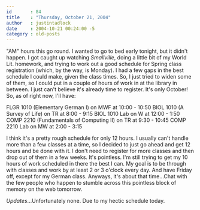 ```yaml
---
id       : 84
title    : "Thursday, October 21, 2004"
author   : justintadlock
date     : 2004-10-21 00:24:00 -5
category : old-posts
---
```


"AM" hours this go round. I wanted to go to bed early tonight, but it didn't happen. I got caught up watching <i> Smallville</i>, doing a little bit of my World Lit. homework, and trying to work out a good schedule for Spring class registration (which, by the way, is Monday). I had a few gaps in the best schedule I could make, given the class times. So, I just tried to widen some of them, so I could put in a couple of hours of work in at the library in between. I just can't believe it's already time to register.  It's only October! So, as of right now, I'll have:

FLGR 1010 (Elementary German I) on MWF at 10:00 - 10:50
BIOL 1010 (A Survey of Life) on TR at 8:00 - 9:15
BIOL 1010 Lab on W at 12:00 - 1:50
COMP 2210 (Fundamentals of Computing II) on TR at 9:30 - 10:45
COMP 2210 Lab on MW at 2:00 - 3:15

I think it's a pretty rough schedule for only 12 hours. I usually can't handle more than a few classes at a time, so I decided to just go ahead and get 12 hours and be done with it. I don't need to register for more classes and then drop out of them in a few weeks. It's pointless. I'm still trying to get my 10 hours of work scheduled in there the best I can. My goal is to be through with classes and work by at least 2 or 3 o'clock every day. And have Friday off, except for my German class. Anyways, it's about that time...Chat with the few people who happen to stumble across this pointless block of memory on the web tomorrow.

<em>Updates</em>...Unfortunately none. Due to my hectic schedule today.
